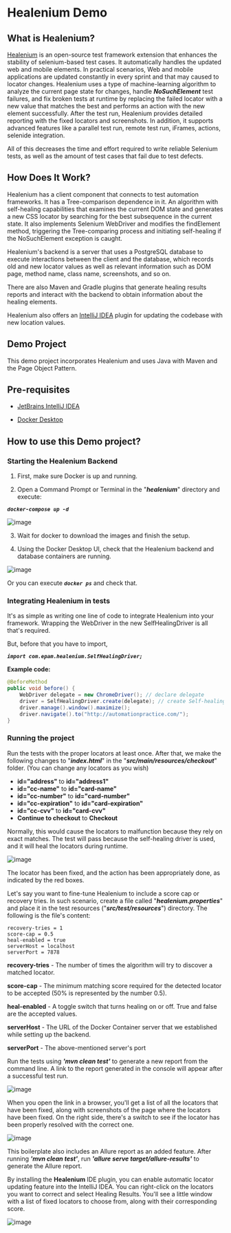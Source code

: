 # Healenium Demo

## What is Healenium?
[Healenium](https://healenium.io/) is an open-source test framework extension that enhances the stability of selenium-based test cases. It automatically handles the updated web and mobile elements. In practical scenarios, Web and mobile applications are updated constantly in every sprint and that may caused to locator changes. Healenium uses a type of machine-learning algorithm to analyze the current page state for changes, handle ***NoSuchElement*** test failures, and fix broken tests at runtime by replacing the failed locator with a new value that matches the best and performs an action with the new element successfully. After the test run, Healenium provides detailed reporting with the fixed locators and screenshots. In addition, it supports advanced features like a parallel test run, remote test run, iFrames, actions, selenide integration.

All of this decreases the time and effort required to write reliable Selenium tests, as well as the amount of test cases that fail due to test defects.

## How Does It Work?
Healenium has a client component that connects to test automation frameworks. It has a Tree-comparison dependence in it. An algorithm with self-healing capabilities that examines the current DOM state and generates a new CSS locator by searching for the best subsequence in the current state. It also implements Selenium WebDriver and modifies the findElement method, triggering the Tree-comparing process and initiating self-healing if the NoSuchElement exception is caught.

Healenium's backend is a server that uses a PostgreSQL database to execute interactions between the client and the database, which records old and new locator values as well as relevant information such as DOM page, method name, class name, screenshots, and so on.

There are also Maven and Gradle plugins that generate healing results reports and interact with the backend to obtain information about the healing elements.

Healenium also offers an [IntelliJ IDEA](https://www.jetbrains.com/idea/) plugin for updating the codebase with new location values.

## Demo Project
This demo project incorporates Healenium and uses Java with Maven and the Page Object Pattern.

## Pre-requisites
- [JetBrains IntelliJ IDEA](https://www.jetbrains.com/idea/)

- [Docker Desktop](https://www.docker.com/products/docker-desktop)

## How to use this Demo project?
### Starting the Healenium Backend
1. First, make sure Docker is up and running.

2. Open a Command Prompt or Terminal in the "***healenium***" directory and execute:

***`docker-compose up -d`***

![image](https://user-images.githubusercontent.com/9147189/138021369-c61c225b-1d1c-4a55-940c-229d124e899f.png)

3. Wait for docker to download the images and finish the setup.

4. Using the Docker Desktop UI, check that the Healenium backend and database containers are running.

![image](https://user-images.githubusercontent.com/9147189/137907488-635861d4-f68a-4e00-83df-3fcb4fffe849.png)

Or you can execute ***`docker ps`*** and check that.

### Integrating Healenium in tests
It's as simple as writing one line of code to integrate Healenium into your framework. Wrapping the WebDriver in the new SelfHealingDriver is all that's required.

But, before that you have to import,

***`import com.epam.healenium.SelfHealingDriver;`***

**Example code:**

```java
@BeforeMethod
public void before() {
    WebDriver delegate = new ChromeDriver(); // declare delegate
    driver = SelfHealingDriver.create(delegate); // create Self-healing driver
    driver.manage().window().maximize();
    driver.navigate().to("http://automationpractice.com/");
}
```

### Running the project
Run the tests with the proper locators at least once. After that, we make the following changes to "***index.html***" in the "***src/main/resources/checkout***" folder. (You can change any locators as you wish)

- **id="address"** to **id="address1"**
- **id="cc-name"** to **id="card-name"**
- **id="cc-number"** to **id="card-number"**
- **id="cc-expiration"** to **id="card-expiration"**
- **id="cc-cvv"** to **id="card-cvv"**
- **Continue to checkout** to **Checkout**

Normally, this would cause the locators to malfunction because they rely on exact matches. The test will pass because the self-healing driver is used, and it will heal the locators during runtime.

![image](https://user-images.githubusercontent.com/9147189/137924473-815e8470-bf57-4a8c-9d62-53fb6e62dad4.png)

The locator has been fixed, and the action has been appropriately done, as indicated by the red boxes.

Let's say you want to fine-tune Healenium to include a score cap or recovery tries. In such scenario, create a file called "***healenium.properties***" and place it in the test resources ("***src/test/resources***") directory. The following is the file's content:

```
recovery-tries = 1
score-cap = 0.5
heal-enabled = true
serverHost = localhost
serverPort = 7878
```

**recovery-tries** - The number of times the algorithm will try to discover a matched locator.

**score-cap** - The minimum matching score required for the detected locator to be accepted (50% is represented by the number 0.5).

**heal-enabled** - A toggle switch that turns healing on or off. True and false are the accepted values.

**serverHost** - The URL of the Docker Container server that we established while setting up the backend.

**serverPort** - The above-mentioned server's port

Run the tests using ***'mvn clean test'*** to generate a new report from the command line. A link to the report generated in the console will appear after a successful test run. 

![image](https://user-images.githubusercontent.com/9147189/137932747-b879f236-dbad-4db6-9f32-71922a08864d.png)

When you open the link in a browser, you'll get a list of all the locators that have been fixed, along with screenshots of the page where the locators have been fixed. On the right side, there's a switch to see if the locator has been properly resolved with the correct one.

![image](https://user-images.githubusercontent.com/9147189/137934653-59a69eb5-954e-4fee-b475-c74c34ade9fc.png)

This boilerplate also includes an Allure report as an added feature. After running ***'mvn clean test'***, run ***'allure serve target/allure-results'*** to generate the Allure report.

By installing the **Healenium** IDE plugin, you can enable automatic locator updating feature into the IntelliJ IDEA. You can right-click on the locators you want to correct and select Healing Results. You'll see a little window with a list of fixed locators to choose from, along with their corresponding score.

![image](https://user-images.githubusercontent.com/9147189/137936516-f7ef7087-06d5-44f5-8ead-feb57a63fb6f.png)
